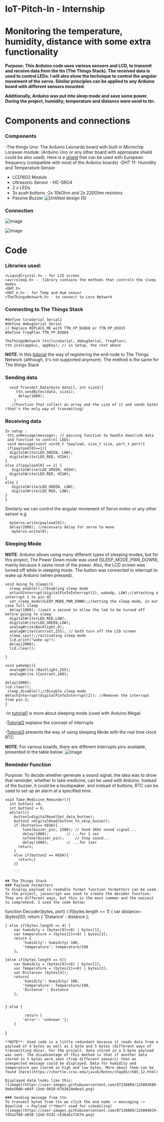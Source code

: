 # IoT-Pitch-In - Internship 
# Monitoring the temperature, humidity, distance with some extra functionality 

**Purpose:** 
**This Arduino code uses various sensors and LCD, to transmit and receive data from the ttn (The Things Stack). The received data is used to control LEDs. I will also show the technique to control the angular movement of the servo. Similar principles can be applied to any Arduino board with different sensors mounted.**

**Additionally, Arduino was put into sleep mode and save some power. During the project, humidity, temperature and distance were send to ttn.**

# Components and connections 
### Components 
-The things Uno: The Arduino Leonardo board with built in Microchip Lorawan module. (Arduino Uno or any other board with appropiate shield could be also used).
 Here is a [shield](https://www.thethingsnetwork.org/marketplace/product/iot-lora-node-shield) that can be used with European frequency (compatible with most of the Arduino boards)
-DHT 11- Humidity and Temperature Sensor 
- LCD1602 Module
- Ultrasonic Sensor - HC-SRO4
- 2 x LEDs 
- 3x push buttons 
-2x 10kOhm and 2x 220Ohm resistors  
- Passive Buzzer 
![Untitled design (5)](https://user-images.githubusercontent.com/87130809/124958099-af986c80-e011-11eb-87d8-a554cd1b261c.png)

### Connection

![image](https://user-images.githubusercontent.com/87130809/124958309-ef5f5400-e011-11eb-9cbb-cefd6337bfba.png)

![image](https://user-images.githubusercontent.com/87130809/124958568-364d4980-e012-11eb-8cc0-d804d58711a5.png)

# Code 
### Libraries used: 
```
<LiquidCrystal.h> - for LCD screen 
<avr/sleep.h> -  library contains the methods that controls the sleep modes
<DHT.h>
<DHT_U.h> - for Temp and Hum sensor 
<TheThingsNetwork.h> - to connect to Lora Network 
```
### Connecting to The Things Stack 
```
#define loraSerial Serial1
#define debugSerial Serial
// Replace REPLACE_ME with TTN_FP_EU868 or TTN_FP_US915
#define freqPlan TTN_FP_EU868

TheThingsNetwork ttn(loraSerial, debugSerial, freqPlan);
ttn.join(appEui, appKey); // in Setup, the rest above 
```
**NOTE**: In this [tutorial](https://www.thethingsnetwork.org/docs/devices/node/quick-start/) the way of registering the end node to The Things Network (although, it's not supported anymore). The method is the same for The things Stack 


### Sending data 

```
  void Transmit_Data(byte data[], int size1){
     ttn.sendBytes(data, size1);
      delay(1000);
    }
   //Function that collect an array and the size of it and sends bytes (that's the only way of transmiting)
   ```
   
   
### Receiving data 

``` 
In setup : 
 ttn.onMessage(message); // passing function to handle downlink data
 and function to control LEDs: 
 void message(const uint8_t *payload, size_t size, port_t port){ 
 if(payload[0]==1){
  digitalWrite(LED_GREEN, LOW); 
  digitalWrite(LED_RED, HIGH);
}
else if(payload[0] == 2) {
   digitalWrite(LED_GREEN, HIGH); 
  digitalWrite(LED_RED, HIGH); 
}
else {
   digitalWrite(LED_GREEN, LOW); 
   digitalWrite(LED_RED, LOW);
}
}
```
Similarly we can control the angular movement of Servo motor or any other sensor e.g
```
  myServo.write(payload[0]);
  delay(2000); //necessary delay for servo to move
   myServo.write(0); 
   ``` 
   
  ### Sleeping Mode 
  **NOTE**: Arduino allows using many different types of sleeping modes, but for this project, The Power Down mode was used (SLEEP_MODE_PWR_DOWN), mainly because it saves most of the power. Also, the LCD screen was turned off while in sleeping mode. The button was connected to interrupt to wake up Arduino (when pressed). 
  
  ```
  void Going_To_Sleep(){
    sleep_enable();//Enabling sleep mode
    attachInterrupt(digitalPinToInterrupt(2), wakeUp, LOW);//attaching a interrupt 1 to pin d2
    set_sleep_mode(SLEEP_MODE_PWR_DOWN);//Setting the sleep mode, in our case full sleep
    delay(1000); //wait a second to allow the led to be turned off before going to sleep
    digitalWrite(LED_RED,LOW);
    digitalWrite(LED_GREEN,LOW);
    analogWrite(Backlight,0); 
    analogWrite(Contrast,255); // both turn off the LCD screen 
    sleep_cpu();//activating sleep mode
    lcd.print("woke up");
    delay(2000);
    lcd.clear();
    
  }

void wakeUp(){
    analogWrite (Backlight,255);
    analogWrite (Contrast,100);

  delay(2000);
  lcd.clear();
   sleep_disable();//Disable sleep mode
  detachInterrupt(digitalPinToInterrupt(2)); //Removes the interrupt from pin 2;
}
```

-In [tutorial1](https://thekurks.net/blog/2018/1/24/guide-to-arduino-sleep-mode) is more about sleeping mode (used with Arduino Mega) 

-[Tutorial2](https://thekurks.net/blog/2016/4/25/using-interrupts) explains the concept of interrupts 

-[Tutorial3](https://thekurks.net/blog/2018/2/5/wakeup-rtc-datalogger) presents the way of using sleeping Mode with the real time clock RTC 

**NOTE**: For various boards, there are different interrupts pins available, presented in the table below: 
![image](https://user-images.githubusercontent.com/87130809/124982506-ae296d00-e02e-11eb-960c-0e498c5ac92e.png)

### Reminder Function 
Purpose: To decide whether generate a sound signal, the idea was to show that reminder, whether to take medicine, can be used with Arduino. Instead of the buzzer, it could be a loudspeaker, and instead of buttons, RTC can be used to set up an alarm at a specified time. 

```
void Take_Medicine_Reminder(){
  int button1 =0;
  int button2 = 0;
  while(1){
    button1=digitalRead(Get_data_button);
    button2 =digitalRead(button_to_skip_buzzer);
    if (button1== HIGH){
        tone(buzzer_pin, 1500); // Send 1KHz sound signal...
        delay(1000);        // ...for 1 sec
        noTone(buzzer_pin);     // Stop sound...
        delay(1000);        // ...for 1sec    
      return;
    }
    else if(button2 == HIGH){
      return;}
    }}
    
    ```

## The Things Stack
### Payload Formatters 
To display payload in readable format function formatters can be used. In the project, javascript was used to create the decoder function. They are different ways, but this is the most common and the easiest to comprehend. I used the code below: 
```
function Decoder(bytes, port) {
    if(bytes.length == 1) {
        var distance= (bytes[0]);
             return {   'Distance' : distance
            };
       
            
        
    } else if(bytes.length == 4) {
        var humidity = (bytes[0]<<8) | bytes[1];
        var temperature = (bytes[2]<<8) | bytes[3];
        return {
            'humidity': humidity/ 100,
            'temperature': temperature/100
        };
        
    }else if(bytes.length == 5){
        var Humidity = (bytes[0]<<8) | bytes[1];
        var Temperature = (bytes[2]<<8) | bytes[3];
        var Distance= (bytes[4]);
        return{
            'humidity': Humidity/ 100,
            'temperature': Temperature/100,
            'Distance' : Distance
        };
    
        
    } else {
     
             return {  
            'error': 'unknown '};
        }
    
}
```
**NOTE**: Used code is a little redundant because it reads data from a payload of 4 bytes as well as 1 byte and 5 bytes (different ways of transmitting data). For the project, data stored in a 5-byte payload was sent. The disadvantage of this method is that if another data stored in 5 bytes were sent (from different sensors) then an unexpected message could be displayed. Data for humidity and temperature was stored in high and low bytes. More about them can be found [here](https://chortle.ccsu.edu/java5/Notes/chap85/ch85_12.html)

Displayed data looks like this: 
![image](https://user-images.githubusercontent.com/87130809/125003680-9e6e5080-e04f-11eb-9658-67b3624e8ea3.png)

### Sending messege from ttn 
To transmit bytes from ttn we click the end node -> messeging -> Downlink -> Payload (**Hex** used for scheduling) 
![image](https://user-images.githubusercontent.com/87130809/125004029-7d5a2f80-e050-11eb-91d1-cb36ab172674.png)


  
